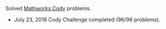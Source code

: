 Solved [Mathworks Cody](https://www.mathworks.com/matlabcentral/cody/)
problems.

* July 23, 2018 Cody Challenge completed (96/96 problems).
